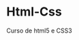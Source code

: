# Html-Css
<a herf="https://aneroll.github.io/Html-Css/Desafios/desafio09/desafio_09.html"></a>
Curso de html5 e CSS3
